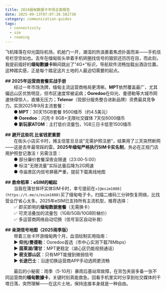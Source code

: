 ```yaml
---
title: 2024缅甸数据卡市场全面报告
date: 2025-09-13T07:07:38.582730
category: communication-guides
tags:
  - connectivity
  - sim
  - roaming
---
```


飞机降落在仰光国际机场，机舱门一开，潮湿的热浪裹着焦虑扑面而来——手机信号栏空空如也。去年在缅甸街头举着手机转圈找信号的狼狈还历历在目，而此刻，我提前插好的**缅甸數據卡**瞬间跳出了"4G+"标识，导航软件流畅加载出酒店位置。这种踏实感，正是每个踏足这片土地的人最迫切需要的起点。

**## 2025年运营商套餐实战手册**  
　　经过一年市场洗牌，缅甸主流运营商格局更清晰。**MPT**依然覆盖最广，尤其偏远山区优势明显，但市区速度常被诟病；**Ooredoo**在仰光、曼德勒等大城市网速快得惊人，直播无压力；**Telenor**（现部分服务整合进新品牌）资费最具竞争力。实测2025年9月主流套餐：  
　　**● MPT**：30天15GB套餐 9500缅币（约4.5美元）  
　　**● Ooredoo**：闪充卡 8GB+无限社交媒体 7天仅6000缅币  
　　**● 新玩家ATOM**：主打低价流量包，1GB三日卡低至1500缅币  

**## 避开这些坑 比省钱更重要**  
　　在街头小店买卡时，摊主信誓旦旦说"无需护照注册"，结果用了三天突然断网——这是去年最常踩的雷。**2025年缅甸严格执行SIM卡实名制**，务必在正规门店用护照登记激活！另需注意：  
　　● 部分廉价套餐深夜会限速（23:00-5:00）  
　　● 标注"无限流量"实际达量后降为2G网速  
　　● 寺庙景区内信号屏蔽严重，提前下载离线地图  

**## 救命稻草：eSIM的崛起**  
　　当我在蒲甘摔坏实体SIM卡时，幸亏提前在`✈[@esim1088](https://t.me/s/esim1088)`买了缅甸电子卡。扫描二维码三分钟恢复网络，比找营业厅省心太多。2025年eSIM已支持所有主流机型，推荐选择：  
　　✅ 即买即用的**缅甸数据套餐**（无需换卡）  
　　✅ 可灵活叠加的流量包（1GB/5GB/10GB阶梯价）  
　　✅ 多运营商网络自动切换（信号盲区自动补救）  

**## 亲测信号地图（2025雨季版）**  
　　带着三张卡环游缅甸两个月，血泪绘制实用指南：  
　　**▶ 仰光/曼德勒**：Ooredoo首选（市中心实测下载78Mbps）  
　　**▶ 茵莱湖/蒲甘**：MPT更稳定（湖心区仍能视频通话）  
　　**▶ 密支那山区**：只有MPT能搜到微弱信号  
　　**▶ 长途巴士**：沿途切换运营商APP手动选网更流畅  

　　最后的小秘密：雨季（5-10月）暴雨后基站常故障，在背包夹层多备一张不同运营商的**缅甸數據卡**，关键时刻真能救急。回看手机里实时分享到社交媒体的千塔日落，突然理解——在这片土地，保持连接本身就是一种自由。